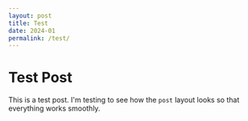 ```yaml
---
layout: post
title: Test
date: 2024-01
permalink: /test/
---
```

# Test Post
This is a test post. I'm testing to see how the `post` layout looks so that everything works smoothly.
